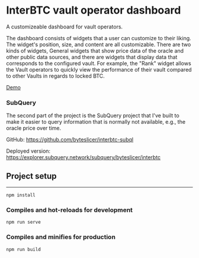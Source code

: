 # InterBTC vault operator dashboard

A customizeable dashboard for vault operators.

The dashboard consists of widgets that a user can customize to their liking. The widget's position, size, and content are all customizable. There are two kinds of widgets, General widgets that show price data of the oracle and other public data sources, and there are widgets that display data that corresponds to the configured vault.
For example, the "Rank" widget allows the Vault operators to quickly view the performance of their vault compared to other Vaults in regards to locked BTC.

[Demo](https://vault-dashboard.netlify.app/)

### SubQuery

The second part of the project is the SubQuery project that I've built to make it easier to query information that is normally not available, e.g., the oracle price over time.

GitHub: https://github.com/byteslicer/interbtc-subql

Deployed version: https://explorer.subquery.network/subquery/byteslicer/interbtc

## Project setup

---

```
npm install
```

### Compiles and hot-reloads for development

```
npm run serve
```

### Compiles and minifies for production

```
npm run build
```
